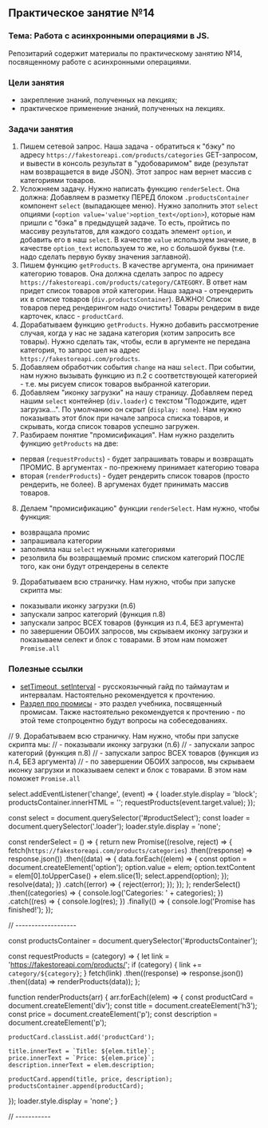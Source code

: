 ## Практическое занятие №14

### Тема: Работа с асинхронными операциями в JS.

Репозитарий содержит материалы по практическому занятию №14, посвященному работе с асинхронными операциями.

### Цели занятия

- закрепление знаний, полученных на лекциях;
- практическое применение знаний, полученных на лекциях.

### Задачи занятия

1. Пишем сетевой запрос. Наша задача - обратиться к "бэку" по адресу `https://fakestoreapi.com/products/categories` GET-запросом, и вывести в консоль результат в "удобоваримом" виде (результат нам возвращается в виде JSON). Этот запрос нам вернет массив с категориями товаров.
2. Усложняем задачу. Нужно написать функцию `renderSelect`. Она должна:
   Добавляем в разметку ПЕРЕД блоком `.productsContainer` компонент `select` (выпадающее меню). Нужно заполнить этот `select` опциями (`<option value='value'>option_text</option>`), которые нам пришли с "бэка" в предыдущей задаче. То есть, пройтись по массиву результатов, для каждого создать элемент `option`, и добавить его в наш `select`. В качестве `value` используем значение, в качестве `option_text` используем то же, но с большой буквы (т.е. надо сделать первую букву значения заглавной).
3. Пишем функцию `getProducts`. В качестве аргумента, она принимает категорию товаров. Она должна сделать запрос по адресу `https://fakestoreapi.com/products/category/CATEGORY`. В ответ нам придет список товаров этой категории. Наша задача - отрендерить их в списке товаров (`div.productsContainer`). ВАЖНО! Список товаров перед рендерингом надо очистить! Товары рендерим в виде карточек, класс - `productCard`.
4. Дорабатываем функцию `getProducts`. Нужно добавить рассмотрение случая, когда у нас не задана категория (хотим запросить все товары). Нужно сделать так, чтобы, если в аргументе не передана категория, то запрос шел на адрес `https://fakestoreapi.com/products`.
5. Добавляем обработчик события `change` на наш `select`. При событии, нам нужно вызывать функцию из п.2 с соответствующей категорией - т.е. мы рисуем список товаров выбранной категории.
6. Добавляем "иконку загрузки" на нашу страницу. Добавляем перед нашим `select` контейнер (`div.loader`) с текстом "Подождите, идет загрузка...". По умолчанию он скрыт (`display: none`). Нам нужно показывать этот блок при начале запроса списка товаров, и скрывать, когда список товаров успешно загружен.
7. Разбираем понятие "промисификация". Нам нужно разделить функцию `getProducts` на две:

- первая (`requestProducts`) - будет запрашивать товары и возвращать ПРОМИС. В аргументах - по-прежнему принимает категорию товара
- вторая (`renderProducts`) - будет рендерить список товаров (просто рендерить, не более). В аргуменах будет принимать массив товаров.

8. Делаем "промисификацию" функции `renderSelect`. Нам нужно, чтобы функция:

- возвращала промис
- запрашивала категории
- заполняла наш `select` нужными категориями
- резолвила бы возвращаемый промис списком категорий ПОСЛЕ того, как они будут отрендерены в селекте

9. Дорабатываем всю страничку. Нам нужно, чтобы при запуске скрипта мы:

- показывали иконку загрузки (п.6)
- запускали запрос категорий (функция п.8)
- запускали запрос ВСЕХ товаров (функция из п.4, БЕЗ аргумента)
- по завершении ОБОИХ запросов, мы скрываем иконку загрузки и показываем селект и блок с товарами. В этом нам поможет `Promise.all`

### Полезные ссылки

- [setTimeout, setInterval](https://learn.javascript.ru/settimeout-setinterval) - русскоязычный гайд по таймаутам и интервалам. Настоятельно рекомендуется к прочтению.
- [Раздел про промисы](https://learn.javascript.ru/async) - это раздел учебника, посвященный промисам. Также настоятельно рекомендуется к прочтению - по этой теме стопроцентно будут вопросы на собеседованиях.

// 9. Дорабатываем всю страничку. Нам нужно, чтобы при запуске скрипта мы:
// - показывали иконку загрузки (п.6)
// - запускали запрос категорий (функция п.8)
// - запускали запрос ВСЕХ товаров (функция из п.4, БЕЗ аргумента)
// - по завершении ОБОИХ запросов, мы скрываем иконку загрузки и показываем селект и блок с товарами. В этом нам поможет `Promise.all`

select.addEventListener('change', (event) => {
loader.style.display = 'block';
productsContainer.innerHTML = '';
requestProducts(event.target.value);
});

const select = document.querySelector('#productSelect');
const loader = document.querySelector('.loader');
loader.style.display = 'none';

const renderSelect = () => {
return new Promise((resolve, reject) => {
fetch(`https://fakestoreapi.com/products/categories`)
.then((response) => response.json())
.then((data) => {
data.forEach((elem) => {
const option = document.createElement('option');
option.value = elem;
option.textContent = elem[0].toUpperCase() + elem.slice(1);
select.append(option);
});
resolve(data);
})
.catch((error) => {
reject(error);
});
});
};
renderSelect()
.then((categories) => {
console.log('Categories: ' + categories);
})
.catch((res) => {
console.log(res);
})
.finally(() => {
console.log('Promise has finished!');
});

// -------------------

const productsContainer = document.querySelector('#productsContainer');

const requestProducts = (category) => {
let link = 'https://fakestoreapi.com/products/';
if (category) {
link += `category/${category}`;
}
fetch(link)
.then((response) => response.json())
.then((data) => renderProducts(data));
};

function renderProducts(arr) {
arr.forEach((elem) => {
const productCard = document.createElement('div');
const title = document.createElement('h3');
const price = document.createElement('p');
const description = document.createElement('p');

    productCard.classList.add('productCard');

    title.innerText = `Title: ${elem.title}`;
    price.innerText = `Price: ${elem.price}`;
    description.innerText = elem.description;

    productCard.append(title, price, description);
    productsContainer.append(productCard);

});
loader.style.display = 'none';
}

// -----------
